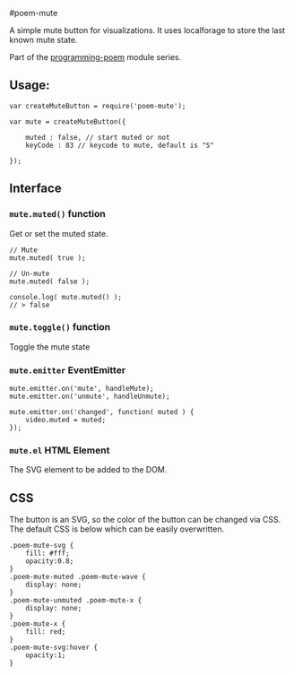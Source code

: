 #poem-mute

A simple mute button for visualizations. It uses localforage to store the last known mute state.

Part of the [programming-poem](https://www.npmjs.com/browse/keyword/programming-poem) module series.

## Usage:

	var createMuteButton = require('poem-mute');
	
	var mute = createMuteButton({
		
		muted : false, // start muted or not
		keyCode : 83 // keycode to mute, default is "S"
		
	});

## Interface

### `mute.muted()` function

Get or set the muted state.

	// Mute
	mute.muted( true );
	
	// Un-mute
	mute.muted( false );
	
	console.log( mute.muted() );
	// > false

### `mute.toggle()` function

Toggle the mute state

### `mute.emitter` EventEmitter

	mute.emitter.on('mute', handleMute);
	mute.emitter.on('unmute', handleUnmute);
	
	mute.emitter.on('changed', function( muted ) {
		video.muted = muted;
	});

### `mute.el` HTML Element

The SVG element to be added to the DOM.

## CSS

The button is an SVG, so the color of the button can be changed via CSS. The default CSS is below which can be easily overwritten.

	.poem-mute-svg {
	    fill: #fff;
		opacity:0.8;
	}
	.poem-mute-muted .poem-mute-wave {
	    display: none;
	}
	.poem-mute-unmuted .poem-mute-x {
	    display: none;
	}
	.poem-mute-x {
	    fill: red;
	}
	.poem-mute-svg:hover {
	    opacity:1;
	}